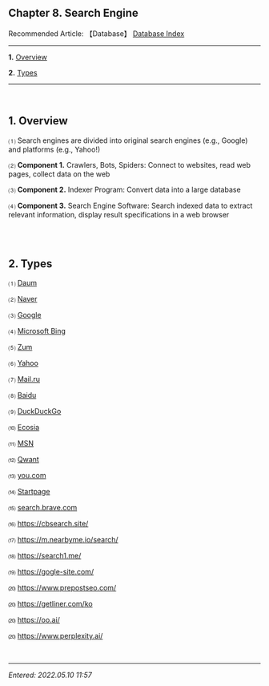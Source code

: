 ## **Chapter 8. Search Engine**

Recommended Article: 【Database】 [Database Index](https://jb243.github.io/pages/1709)

---

**1.** [Overview](#1-overview)

**2.** [Types](#2-types)

---

<br>

## **1. Overview**

 ⑴ Search engines are divided into original search engines (e.g., Google) and platforms (e.g., Yahoo!)

 ⑵ **Component 1.** Crawlers, Bots, Spiders: Connect to websites, read web pages, collect data on the web

 ⑶ **Component 2.** Indexer Program: Convert data into a large database

 ⑷ **Component 3.** Search Engine Software: Search indexed data to extract relevant information, display result specifications in a web browser

<br>

<br>

## **2. Types**

⑴ [Daum](https://www.daum.net/)

⑵ [Naver](https://www.naver.com/)

⑶ [Google](https://www.google.com/)

⑷ [Microsoft Bing](https://www.bing.com/)

⑸ [Zum](https://zum.com/)

⑹ [Yahoo](https://www.yahoo.com/) 

⑺ [Mail.ru](https://mail.ru/)

⑻ [Baidu](https://www.baidu.com/)

⑼ [DuckDuckGo](https://duckduckgo.com/)

⑽ [Ecosia](https://www.ecosia.org/)

⑾ [MSN](https://www.msn.com/ko-kr) 

⑿ [Qwant](https://www.qwant.com/)

⒀ [you.com](https://you.com/)

⒁ [Startpage](https://www.startpage.com/)

⒂ [search.brave.com](https://search.brave.com/)

⒃ <https://cbsearch.site/>

⒄ <https://m.nearbyme.io/search/>

⒅ <https://search1.me/>

⒆ <https://gogle-site.com/>

⒇ <https://www.prepostseo.com/>

⒇ <https://getliner.com/ko>

⒇ <https://oo.ai/>

⒇ <https://www.perplexity.ai/>

<br>

---

_Entered: 2022.05.10 11:57_
